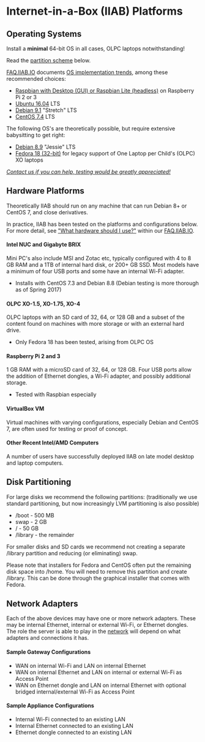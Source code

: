 # Internet-in-a-Box (IIAB) Platforms

## Operating Systems

Install a **minimal** 64-bit OS in all cases, OLPC laptops notwithstanding!

Read the [partition scheme](https://github.com/iiab/iiab/wiki/IIAB-Platforms#disk-partitioning) below.

[FAQ.IIAB.IO](http://wiki.laptop.org/go/IIAB/FAQ) documents [OS implementation trends](http://wiki.laptop.org/go/IIAB/FAQ#What_OS_should_I_use.3F), among these recommended choices:

* [Raspbian with Desktop (GUI) or Raspbian Lite (headless)](https://www.raspberrypi.org/downloads/raspbian/) on Raspberry Pi 2 or 3
* [Ubuntu 16.04](http://releases.ubuntu.com/16.04/) LTS
* [Debian 9.1](https://www.debian.org/releases/stretch/) "Stretch" LTS
* [CentOS 7.4](https://www.centos.org/download/) LTS

The following OS's are theoretically possible, but require extensive babysitting to get right:

* [Debian 8.9](https://www.debian.org/releases/jessie/debian-installer/) "Jessie" LTS
* [Fedora 18 (32-bit)](http://wiki.laptop.org/go/Releases) for legacy support of One Laptop per Child's (OLPC) XO laptops

_[Contact us if you can help, testing would be greatly appreciated!](http://wiki.laptop.org/go/IIAB/FAQ#What_are_the_best_places_for_community_support.3F)_

## Hardware Platforms

Theoretically IIAB should run on any machine that can run Debian 8+ or CentOS 7, and close derivatives.

In practice, IIAB has been tested on the platforms and configurations below.  For more detail, see ["What hardware should I use?"](http://wiki.laptop.org/go/IIAB/FAQ#What_hardware_should_I_use.3F) within our [FAQ.IIAB.IO](http://wiki.laptop.org/go/IIAB/FAQ).

#### Intel NUC and Gigabyte BRIX

Mini PC's also include MSI and Zotac etc, typically configured with 4 to 8 GB RAM and a 1TB of internal hard disk, or 200+ GB SSD. Most models have a minimum of four USB ports and some have an internal Wi-Fi adapter.

- Installs with CentOS 7.3 and Debian 8.8 (Debian testing is more thorough as of Spring 2017)

#### OLPC XO-1.5, XO-1.75, XO-4

OLPC laptops with an SD card of 32, 64, or 128 GB and a subset of the content found on machines with more storage or with an external hard drive.

- Only Fedora 18 has been tested, arising from OLPC OS

#### Raspberry Pi 2 and 3

1 GB RAM with a microSD card of 32, 64, or 128 GB.  Four USB ports allow the addition of Ethernet dongles, a Wi-Fi adapter, and possibly additional storage.

- Tested with Raspbian especially

#### VirtualBox VM

Virtual machines with varying configurations, especially Debian and CentOS 7, are often used for testing or proof of concept.

#### Other Recent Intel/AMD Computers

A number of users have successfully deployed IIAB on late model desktop and laptop computers.

## Disk Partitioning

For large disks we recommend the following partitions: (traditionally we use standard partitioning, but now increasingly LVM partitioning is also possible)
* /boot - 500 MB
* swap - 2 GB
* / - 50 GB
* /library - the remainder

For smaller disks and SD cards we recommend not creating a separate /library partition and reducing (or eliminating) swap.

Please note that installers for Fedora and CentOS often put the remaining disk space into /home.  You will need to remove this partition and create /library.  This can be done through the graphical installer that comes with Fedora.

## Network Adapters

Each of the above devices may have one or more network adapters.  These may be internal Ethernet, internal or external Wi-Fi, or Ethernet dongles.  The role the server is able to play in the [network](https://github.com/iiab/iiab/wiki/IIAB-Networking) will depend on what adapters and connections it has.

#### Sample Gateway Configurations

* WAN on internal Wi-Fi and LAN on internal Ethernet
* WAN on internal Ethernet and LAN on internal or external Wi-Fi as Access Point
* WAN on Ethernet dongle and LAN on internal Ethernet with optional bridged internal/external Wi-Fi as Access Point

#### Sample Appliance Configurations

* Internal Wi-Fi connected to an existing LAN
* Internal Ethernet connected to an existing LAN
* Ethernet dongle connected to an existing LAN